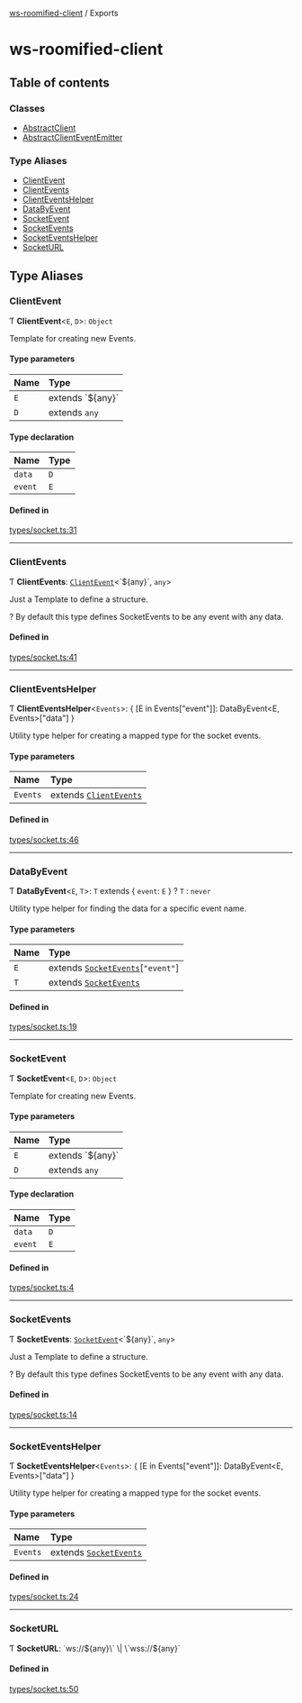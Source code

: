[ws-roomified-client](README.md) / Exports

# ws-roomified-client

## Table of contents

### Classes

- [AbstractClient](classes/AbstractClient.md)
- [AbstractClientEventEmitter](classes/AbstractClientEventEmitter.md)

### Type Aliases

- [ClientEvent](modules.md#clientevent)
- [ClientEvents](modules.md#clientevents)
- [ClientEventsHelper](modules.md#clienteventshelper)
- [DataByEvent](modules.md#databyevent)
- [SocketEvent](modules.md#socketevent)
- [SocketEvents](modules.md#socketevents)
- [SocketEventsHelper](modules.md#socketeventshelper)
- [SocketURL](modules.md#socketurl)

## Type Aliases

### ClientEvent

Ƭ **ClientEvent**<`E`, `D`\>: `Object`

Template for creating new Events.

#### Type parameters

| Name | Type |
| :------ | :------ |
| `E` | extends \`${any}\` |
| `D` | extends `any` |

#### Type declaration

| Name | Type |
| :------ | :------ |
| `data` | `D` |
| `event` | `E` |

#### Defined in

[types/socket.ts:31](https://github.com/chrisitopherus/ws-roomified-client/blob/3a566ae/src/types/socket.ts#L31)

___

### ClientEvents

Ƭ **ClientEvents**: [`ClientEvent`](modules.md#clientevent)<\`${any}\`, `any`\>

Just a Template to define a structure.

? By default this type defines SocketEvents to be any event with any data.

#### Defined in

[types/socket.ts:41](https://github.com/chrisitopherus/ws-roomified-client/blob/3a566ae/src/types/socket.ts#L41)

___

### ClientEventsHelper

Ƭ **ClientEventsHelper**<`Events`\>: { [E in Events["event"]]: DataByEvent<E, Events\>["data"] }

Utility type helper for creating a mapped type for the socket events.

#### Type parameters

| Name | Type |
| :------ | :------ |
| `Events` | extends [`ClientEvents`](modules.md#clientevents) |

#### Defined in

[types/socket.ts:46](https://github.com/chrisitopherus/ws-roomified-client/blob/3a566ae/src/types/socket.ts#L46)

___

### DataByEvent

Ƭ **DataByEvent**<`E`, `T`\>: `T` extends { `event`: `E`  } ? `T` : `never`

Utility type helper for finding the data for a specific event name.

#### Type parameters

| Name | Type |
| :------ | :------ |
| `E` | extends [`SocketEvents`](modules.md#socketevents)[``"event"``] |
| `T` | extends [`SocketEvents`](modules.md#socketevents) |

#### Defined in

[types/socket.ts:19](https://github.com/chrisitopherus/ws-roomified-client/blob/3a566ae/src/types/socket.ts#L19)

___

### SocketEvent

Ƭ **SocketEvent**<`E`, `D`\>: `Object`

Template for creating new Events.

#### Type parameters

| Name | Type |
| :------ | :------ |
| `E` | extends \`${any}\` |
| `D` | extends `any` |

#### Type declaration

| Name | Type |
| :------ | :------ |
| `data` | `D` |
| `event` | `E` |

#### Defined in

[types/socket.ts:4](https://github.com/chrisitopherus/ws-roomified-client/blob/3a566ae/src/types/socket.ts#L4)

___

### SocketEvents

Ƭ **SocketEvents**: [`SocketEvent`](modules.md#socketevent)<\`${any}\`, `any`\>

Just a Template to define a structure.

? By default this type defines SocketEvents to be any event with any data.

#### Defined in

[types/socket.ts:14](https://github.com/chrisitopherus/ws-roomified-client/blob/3a566ae/src/types/socket.ts#L14)

___

### SocketEventsHelper

Ƭ **SocketEventsHelper**<`Events`\>: { [E in Events["event"]]: DataByEvent<E, Events\>["data"] }

Utility type helper for creating a mapped type for the socket events.

#### Type parameters

| Name | Type |
| :------ | :------ |
| `Events` | extends [`SocketEvents`](modules.md#socketevents) |

#### Defined in

[types/socket.ts:24](https://github.com/chrisitopherus/ws-roomified-client/blob/3a566ae/src/types/socket.ts#L24)

___

### SocketURL

Ƭ **SocketURL**: \`ws://${any}\` \| \`wss://${any}\`

#### Defined in

[types/socket.ts:50](https://github.com/chrisitopherus/ws-roomified-client/blob/3a566ae/src/types/socket.ts#L50)
